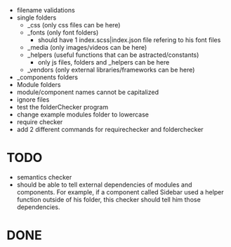 - filename validations
- single folders
  - _css (only css files can be here)
  - _fonts (only font folders)
    - should have 1 index.scss|index.json file refering to his font files
  - _media (only images/videos can be here)
  - _helpers (useful functions that can be astracted/constants)
    - only js files, folders and _helpers can be here
  - _vendors (only external libraries/frameworks can be here)
- _components folders
- Module folders
- module/component names cannot be capitalized
- ignore files
- test the folderChecker program
- change example modules folder to lowercase
- require checker
- add 2 different commands for requirechecker and folderchecker

# TODO
  - semantics checker
  - should be able to tell external dependencies of modules and components.
    For example, if a component called Sidebar used a helper function outside
    of his folder, this checker should tell him those dependencies.

# DONE
